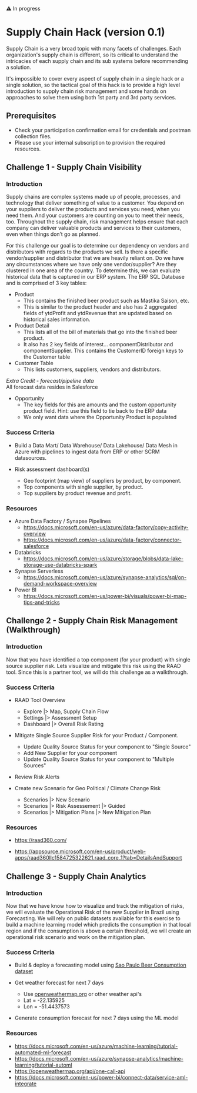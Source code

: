 :warning: In progress

# Supply Chain Hack (version 0.1)

Supply Chain is a very broad topic with many facets of challenges. Each organization's supply chain is different, so its critical to understand the intricacies of each supply chain and its sub systems before recommending a solution.

It's impossible to cover every aspect of supply chain in a single hack or a single solution, so the tactical goal of this hack is to provide a high level introduction to supply chain risk management and some hands on approaches to solve them using both 1st party and 3rd party services.

## Prerequisites

- Check your participation confirmation email for credentials and postman collection files.
- Please use your internal subscription to provision the required resources.


## Challenge 1 - Supply Chain Visibility

### Introduction

Supply chains are complex systems made up of people, processes, and technology that deliver something of value to a customer. You depend on your suppliers to deliver the products and services you need, when you need them. And your customers are counting on you to meet their needs, too. Throughout the supply chain, risk management helps ensure that each company can deliver valuable products and services to their customers, even when things don’t go as planned.

For this challenge our goal is to determine our dependency on vendors and distributors with regards to the products we sell.  Is there a specific vendor/supplier and distributor that we are heavily reliant on.  Do we have any circumstances where we have only one vendor/supplier?  Are they clustered in one area of the country. To determine this, we can evaluate historical data that is captured in our ERP system. The ERP SQL Database and is comprised of 3 key tables:
- Product
    - This contains the finished beer product such as Mastika Saison, etc.
    - This is similar to the product header and also has 2 aggregated fields of ytdProfit and ytdRevenue that are updated based on historical sales information.
- Product Detail
    - This lists all of the bill of materials that go into the finished beer product.  
    - It also has 2 key fields of interest…  componentDistributor and componentSupplier.  This contains the CustomerID foreign keys to the Customer table
- Customer Table
    - This lists customers, suppliers, vendors and distributors.  

*Extra Credit - forecast/pipeline data* <BR>
All forecast data resides in Salesforce
- Opportunity
    - The key fields for this are amounts and the custom opportunity product field.  Hint: use this field to tie back to the ERP data
    - We only want data where the Opportunity Product is populated

### Success Criteria

- Build a Data Mart/ Data Warehouse/ Data Lakehouse/ Data Mesh in Azure with pipelines to ingest data from ERP or other SCRM datasources.

- Risk assessment dashboard(s)
    - Geo footprint (map view) of suppliers by product, by component.
    - Top components with single supplier, by product.
    - Top suppliers by product revenue and profit.

### Resources

- Azure Data Factory / Synapse Pipelines
    - https://docs.microsoft.com/en-us/azure/data-factory/copy-activity-overview
    - https://docs.microsoft.com/en-us/azure/data-factory/connector-salesforce 
- Databricks
    - https://docs.microsoft.com/en-us/azure/storage/blobs/data-lake-storage-use-databricks-spark
- Synapse Serverless
    - https://docs.microsoft.com/en-us/azure/synapse-analytics/sql/on-demand-workspace-overview
- Power BI
    - https://docs.microsoft.com/en-us/power-bi/visuals/power-bi-map-tips-and-tricks 


## Challenge 2 - Supply Chain Risk Management (Walkthrough)

### Introduction

Now that you have identified a top component (for your product) with single source supplier risk. Lets visualize and mitigate this risk using the RAAD tool. Since this is a partner tool, we will do this challenge as a walkthrough.

### Success Criteria

- RAAD Tool Overview
    - Explore |> Map, Supply Chain Flow
    - Settings |> Assessment Setup
    - Dashboard |> Overall Risk Rating

- Mitigate Single Source Supplier Risk for your Product / Component.
    - Update Quality Source Status for your component to "Single Source"
    - Add New Supplier for your component
    - Update Quality Source Status for your component to "Multiple Sources"

- Review Risk Alerts 

- Create new Scenario for Geo Political / Climate Change Risk
    - Scenarios |> New Scenario
    - Scenarios |> Risk Assessement |> Guided
    - Scenarios |> Mitigation Plans |> New Mitigation Plan

### Resources

- https://raad360.com/

- https://appsource.microsoft.com/en-us/product/web-apps/raad360llc1584725322621.raad_core_1?tab=DetailsAndSupport

## Challenge 3 - Supply Chain Analytics

### Introduction

Now that we have know how to visualize and track the mitigation of risks, we will evaluate the Operational Risk of the new Supplier in Brazil using Forecasting. We will rely on public datasets available for this exercise to build a machine learning model which predicts the consumption in that local region and if the consumption is above a certain threshold, we will create an operational risk scenario and work on the mitigation plan.

### Success Criteria

- Build & deploy a forecasting model using [Sao Paulo Beer Consumption dataset](https://www.kaggle.com/dongeorge/beer-consumption-sao-paulo)

- Get weather forecast for next 7 days
    - Use [openweathermap.org](https://openweathermap.org/) or other weather api's
    - Lat = -22.135925
    - Lon = -51.4437573

- Generate consumption forecast for next 7 days using the ML model

### Resources
- https://docs.microsoft.com/en-us/azure/machine-learning/tutorial-automated-ml-forecast
- https://docs.microsoft.com/en-us/azure/synapse-analytics/machine-learning/tutorial-automl
- https://openweathermap.org/api/one-call-api
- https://docs.microsoft.com/en-us/power-bi/connect-data/service-aml-integrate